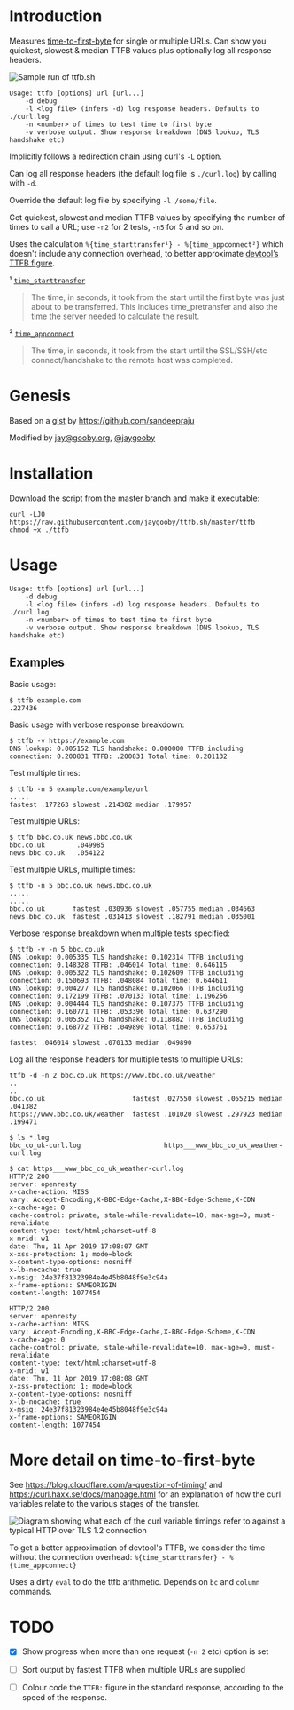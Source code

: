 # Introduction

Measures [time-to-first-byte](https://en.wikipedia.org/wiki/Time_to_first_byte) for single or multiple URLs. Can show you quickest, slowest & median TTFB values plus optionally log all response headers.

![Sample run of ttfb.sh](https://github.com/jaygooby/ttfb.sh/raw/readme-assets/demo.gif)

```
Usage: ttfb [options] url [url...]
	-d debug
	-l <log file> (infers -d) log response headers. Defaults to ./curl.log
	-n <number> of times to test time to first byte
	-v verbose output. Show response breakdown (DNS lookup, TLS handshake etc)
```

Implicitly follows a redirection chain using curl's `-L` option.

Can log all response headers (the default log file is `./curl.log`) by calling with `-d`.

Override the default log file by specifying `-l /some/file`.

Get quickest, slowest and median TTFB values by specifying the number of times to call a URL; use `-n2` for 2 tests, `-n5` for 5 and so on.

Uses the calculation `%{time_starttransfer¹} - %{time_appconnect²}` which doesn't include any connection overhead, to better approximate [devtool’s TTFB figure](https://developers.google.com/web/tools/chrome-devtools/network/understanding-resource-timing#slow_time_to_first_byte).

¹ [`time_starttransfer`](https://github.com/curl/curl/blob/e431daf013ea04cb1a988a2009d820224ef5fb79/docs/cmdline-opts/write-out.d#L141-L144)
> The time, in seconds, it took from the start until the first byte was just about to be transferred. This includes time_pretransfer and also the time the server needed to calculate the result.</blockquote>

² [`time_appconnect`](https://github.com/curl/curl/blob/e431daf013ea04cb1a988a2009d820224ef5fb79/docs/cmdline-opts/write-out.d#L118-L120)
>The time, in seconds, it took from the start until the SSL/SSH/etc
connect/handshake to the remote host was completed.

# Genesis
Based on a [gist](https://gist.github.com/sandeepraju/1f5fbdbdd89551ba7925abe2645f92b5)
by https://github.com/sandeepraju

Modified by jay@gooby.org, [@jaygooby](https://twitter.com/jaygooby)

# Installation
Download the script from the master branch and make it executable:
```
curl -LJO https://raw.githubusercontent.com/jaygooby/ttfb.sh/master/ttfb
chmod +x ./ttfb
```

# Usage

```
Usage: ttfb [options] url [url...]
	-d debug
	-l <log file> (infers -d) log response headers. Defaults to ./curl.log
	-n <number> of times to test time to first byte
	-v verbose output. Show response breakdown (DNS lookup, TLS handshake etc)
```

## Examples

Basic usage:

```
$ ttfb example.com
.227436
```

Basic usage with verbose response breakdown:

```
$ ttfb -v https://example.com
DNS lookup: 0.005152 TLS handshake: 0.000000 TTFB including connection: 0.200831 TTFB: .200831 Total time: 0.201132
```

Test multiple times:

```
$ ttfb -n 5 example.com/example/url
.....
fastest .177263 slowest .214302 median .179957
```

Test multiple URLs:

```
$ ttfb bbc.co.uk news.bbc.co.uk
bbc.co.uk        .049985
news.bbc.co.uk   .054122
```

Test multiple URLs, multiple times:

```
$ ttfb -n 5 bbc.co.uk news.bbc.co.uk
.....
.....
bbc.co.uk       fastest .030936 slowest .057755 median .034663
news.bbc.co.uk  fastest .031413 slowest .182791 median .035001
```

Verbose response breakdown when multiple tests specified:

```
$ ttfb -v -n 5 bbc.co.uk
DNS lookup: 0.005335 TLS handshake: 0.102314 TTFB including connection: 0.148328 TTFB: .046014 Total time: 0.646115
DNS lookup: 0.005322 TLS handshake: 0.102609 TTFB including connection: 0.150693 TTFB: .048084 Total time: 0.644611
DNS lookup: 0.004277 TLS handshake: 0.102066 TTFB including connection: 0.172199 TTFB: .070133 Total time: 1.196256
DNS lookup: 0.004444 TLS handshake: 0.107375 TTFB including connection: 0.160771 TTFB: .053396 Total time: 0.637290
DNS lookup: 0.005352 TLS handshake: 0.118882 TTFB including connection: 0.168772 TTFB: .049890 Total time: 0.653761

fastest .046014 slowest .070133 median .049890
```

Log all the response headers for multiple tests to multiple URLs:

```
ttfb -d -n 2 bbc.co.uk https://www.bbc.co.uk/weather
..
..
bbc.co.uk                      fastest .027550 slowest .055215 median .041382
https://www.bbc.co.uk/weather  fastest .101020 slowest .297923 median .199471

$ ls *.log
bbc_co_uk-curl.log                     https___www_bbc_co_uk_weather-curl.log

$ cat https___www_bbc_co_uk_weather-curl.log
HTTP/2 200
server: openresty
x-cache-action: MISS
vary: Accept-Encoding,X-BBC-Edge-Cache,X-BBC-Edge-Scheme,X-CDN
x-cache-age: 0
cache-control: private, stale-while-revalidate=10, max-age=0, must-revalidate
content-type: text/html;charset=utf-8
x-mrid: w1
date: Thu, 11 Apr 2019 17:08:07 GMT
x-xss-protection: 1; mode=block
x-content-type-options: nosniff
x-lb-nocache: true
x-msig: 24e37f81323984e4e45b8048f9e3c94a
x-frame-options: SAMEORIGIN
content-length: 1077454

HTTP/2 200
server: openresty
x-cache-action: MISS
vary: Accept-Encoding,X-BBC-Edge-Cache,X-BBC-Edge-Scheme,X-CDN
x-cache-age: 0
cache-control: private, stale-while-revalidate=10, max-age=0, must-revalidate
content-type: text/html;charset=utf-8
x-mrid: w1
date: Thu, 11 Apr 2019 17:08:08 GMT
x-xss-protection: 1; mode=block
x-content-type-options: nosniff
x-lb-nocache: true
x-msig: 24e37f81323984e4e45b8048f9e3c94a
x-frame-options: SAMEORIGIN
content-length: 1077454
```

# More detail on time-to-first-byte

See https://blog.cloudflare.com/a-question-of-timing/
and https://curl.haxx.se/docs/manpage.html for an explanation
of how the curl variables relate to the various stages of
the transfer.

![Diagram showing what each of the curl variable timings refer to against a typical HTTP over TLS 1.2 connection](https://blog.cloudflare.com/content/images/2018/10/Screen-Shot-2018-10-16-at-14.51.29-1.png)

To get a better approximation of devtool's TTFB, we consider
the time without the connection overhead:
`%{time_starttransfer} - %{time_appconnect}`

Uses a dirty `eval` to do the ttfb arithmetic. Depends
on `bc` and `column` commands.

# TODO

  * [x] Show progress when more than one request (`-n 2` etc) option is set

  * [ ] Sort output by fastest TTFB when multiple URLs are supplied

  * [ ] Colour code the `TTFB:` figure in the standard response, according to the speed of the response.
